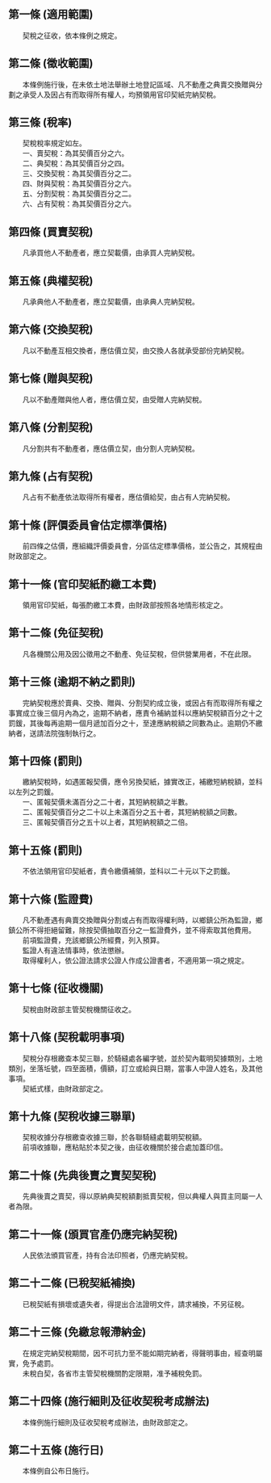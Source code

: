 第一條 (適用範圍)
-----------------
　　契稅之征收，依本條例之規定。  


第二條 (徵收範圍)
-----------------
　　本條例施行後，在未依土地法舉辦土地登記區域、凡不動產之典賣交換贈與分劃之承受人及因占有而取得所有權人，均預領用官印契紙完納契稅。  


第三條 (稅率)
-------------
　　契稅稅率規定如左。  
　　一、賣契稅：為其契價百分之六。  
　　二、典契稅：為其契價百分之四。  
　　三、交換契稅：為其契價百分之二。  
　　四、財與契稅：為其契價百分之六。  
　　五、分割契稅：為其契價百分之二。  
　　六、占有契稅：為其契價百分之六。  


第四條 (買賣契稅)
-----------------
　　凡承買他人不動產者，應立契載價，由承買人完納契稅。  


第五條 (典權契稅)
-----------------
　　凡承典他人不動產者，應立契載價，由承典人完納契稅。  


第六條 (交換契稅)
-----------------
　　凡以不動產互相交換者，應估價立契，由交換人各就承受部份完納契稅。  


第七條 (贈與契稅)
-----------------
　　凡以不動產贈與他人者，應估價立契，由受贈人完納契稅。  


第八條 (分割契稅)
-----------------
　　凡分割共有不動產者，應估價立契，由分割人完納契稅。  


第九條 (占有契稅)
-----------------
　　凡占有不動產依法取得所有權者，應估價給契，由占有人完納契稅。  


第十條 (評價委員會估定標準價格)
-------------------------------
　　前四條之估價，應組織評價委員會，分區估定標準價格，並公告之，其規程由財政部定之。  


第十一條 (官印契紙酌繳工本費)
-----------------------------
　　領用官印契紙，每張酌繳工本費，由財政部按照各地情形核定之。  


第十二條 (免征契稅)
-------------------
　　凡各機關公用及因公徵用之不動產、免征契稅，但供營業用者，不在此限。  


第十三條 (逾期不納之罰則)
-------------------------
　　完納契稅應於賣典、交換、贈與、分割契約成立後，或因占有而取得所有權之事實成立後三個月內為之，逾期不納者，應責令補納並科以應納契稅額百分之十之罰鍰，其後每再逾期一個月遞加百分之十，至達應納稅額之同數為止。逾期仍不繳納者，送請法院強制執行之。  


第十四條 (罰則)
---------------
　　繳納契稅時，如遇匿報契價，應令另換契紙，據實改正，補繳短納稅額，並科以左列之罰鍰。  
　　一、匿報契價未滿百分之二十者，其短納稅額之半數。  
　　二、匿報契價百分之二十以上未滿百分之五十者，其短納稅額之同數。  
　　三、匿報契價百分之五十以上者，其短納稅額之二倍。  


第十五條 (罰則)
---------------
　　不依法領用官印契紙者，責令繳價補領，並科以二十元以下之罰鍰。  


第十六條 (監證費)
-----------------
　　凡不動產遇有典賣交換贈與分割或占有而取得權利時，以鄉鎮公所為監證，鄉鎮公所不得拒絕留難，除按契價抽取百分之一監證費外，並不得索取其他費用。  
　　前項監證費，充該鄉鎮公所經費，列入預算。  
　　監證人有違法情事時，依法懲辦。  
　　取得權利人，依公證法請求公證人作成公證書者，不適用第一項之規定。  


第十七條 (征收機關)
-------------------
　　契稅由財政部主管契稅機關征收之。  


第十八條 (契稅載明事項)
-----------------------
　　契稅分存根繳查本契三聯，於騎縫處各編字號，並於契內載明契據類別，土地類別，坐落坵號，四至面積，價額，訂立或給與日期，當事人中證人姓名，及其他事項。  
　　契紙式樣，由財政部定之。  


第十九條 (契稅收據三聯單)
-------------------------
　　契稅收據分存根繳查收據三聯，於各聯騎縫處載明契稅額。  
　　前項收據聯，應粘貼於本契之後，由征收機關於接合處加蓋印信。  


第二十條 (先典後賣之賣契契稅)
-----------------------------
　　先典後賣之賣契，得以原納典契稅額劃抵賣契稅，但以典權人與買主同屬一人者為限。  


第二十一條 (頒買官產仍應完納契稅)
---------------------------------
　　人民依法頒買官產，持有合法印照者，仍應完納契稅。  


第二十二條 (已稅契紙補換)
-------------------------
　　已稅契紙有損壞或遺失者，得提出合法證明文件，請求補換，不另征稅。  


第二十三條 (免繳怠報滯納金)
---------------------------
　　在規定完納契稅期間，因不可抗力至不能如期完納者，得聲明事由，經查明屬實，免予處罰。  
　　未稅白契，各省市主管契稅機關酌定限期，准予補稅免罰。  


第二十四條 (施行細則及征收契稅考成辦法)
---------------------------------------
　　本條例施行細則及征收契稅考成辦法，由財政部定之。  


第二十五條 (施行日)
-------------------
　　本條例自公布日施行。